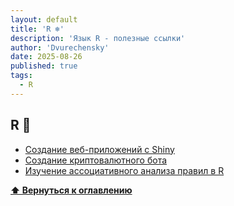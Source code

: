 ```yaml
---
layout: default
title: 'R ❄️'
description: 'Язык R - полезные ссылки'
author: 'Dvurechensky'
date: 2025-08-26
published: true
tags:
  - R
---
```


## R 🚩

- [Создание веб-приложений с Shiny](http://shiny.rstudio.com/tutorial/)
- [Создание криптовалютного бота](https://towardsdatascience.com/build-a-cryptocurrency-trading-bot-with-r-1445c429e1b1)
- [Изучение ассоциативного анализа правил в R](https://towardsdatascience.com/association-rule-mining-in-r-ddf2d044ae50)

**[⬆ Вернуться к оглавлению](../index.md)**
